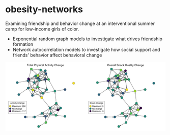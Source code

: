 # obesity-networks

Examining friendship and behavior change at an interventional summer camp for low-income girls of color.

- Exponential random graph models to investigate what drives friendship formation
- Network autocorrelation models to investigate how social support and friends' behavior affect behavioral change

![network plots](https://raw.githubusercontent.com/michaellevy/obesity-networks/master/results/ActivityAndSnackingChange_NetworkPlots.png)
